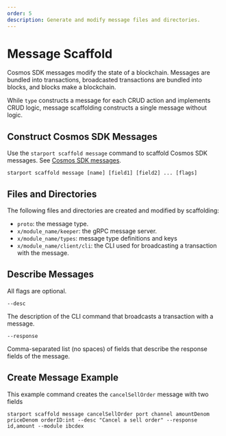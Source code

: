 ```yaml
---
order: 5
description: Generate and modify message files and directories.
---
```


# Message Scaffold

Cosmos SDK messages modify the state of a blockchain. Messages are bundled into transactions, broadcasted transactions are bundled into blocks, and blocks make a blockchain.

While `type` constructs a message for each CRUD action and implements CRUD logic, message scaffolding constructs a single message without logic.

## Construct Cosmos SDK Messages

Use the `starport scaffold message` command to scaffold Cosmos SDK messages. See [Cosmos SDK messages](https://docs.cosmos.network/v0.42/building-modules/messages-and-queries.html).

```
starport scaffold message [name] [field1] [field2] ... [flags]
```

## Files and Directories

The following files and directories are created and modified by scaffolding:

- `proto`: the message type.
- `x/module_name/keeper`: the gRPC message server.
- `x/module_name/types`: message type definitions and keys
- `x/module_name/client/cli`: the CLI used for broadcasting a transaction with the message.

## Describe Messages


All flags are optional.

`--desc`

The description of the CLI command that broadcasts a transaction with a message.

`--response`

Comma-separated list (no spaces) of fields that describe the response fields of the message.

## Create Message Example

This example command creates the `cancelSellOrder` message with two fields

```
starport scaffold message cancelSellOrder port channel amountDenom priceDenom orderID:int --desc "Cancel a sell order" --response id,amount --module ibcdex
```
